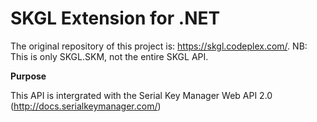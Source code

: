 # SKGL Extension for .NET

The original repository of this project is: https://skgl.codeplex.com/.
NB: This is only SKGL.SKM, not the entire SKGL API.

**Purpose**

This API is intergrated with the Serial Key Manager Web API 2.0 (http://docs.serialkeymanager.com/)
